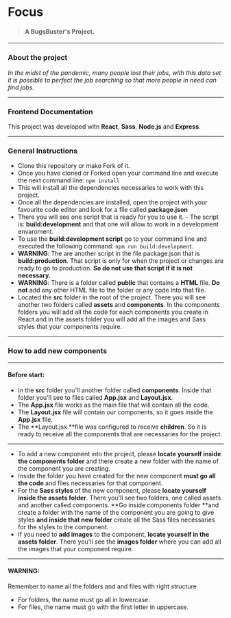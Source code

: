 # Focus

> #### A BugsBuster's Project.

---

### About the project

_In the midst of the pandemic, many people lost their jobs, with this data set it is possible to perfect the job searching so that more people in need can find jobs._

---

### Frontend Documentation

This project was developed witn **React**, **Sass**, **Node.js** and **Express**.

---

### General Instructions

- Clone this repository or make Fork of it.
- Once you have cloned or Forked open your command line and execute the next command line:
  `npm install`
- This will install all the dependencies necessaries to work with this project.
- Once all the dependencies are installed, open the project with your favourite code editor and look for a file called **package.json**
- There you will see one script that is ready for you to use it. - The script is: **build:development** and that one will allow to work in a development envaroment.
- To use the **build:development script** go to your command line and executed the following command: `npm run build:development`.
- **WARNING**: The are another script in the file package.json that is **build:production**. That script is only for when the project or changes are ready to go to production. **So do not use that script if it is not necessary.**
- **WARNING**: There is a folder called **public** that contains a **HTML** file. **Do not** add any other HTML file to the folder or any code into that file.
- Located the **src** folder in the root of the project. There you will see another two folders called **assets** and **components**. In the components folders you will add all the code for each components you create in React and in the assets folder you will add all the images and Sass styles that your components require.

---

### How to add new components

---

#### Before start:

- In the **src** folder you'll another folder called **components**. Inside that folder you'll see to files called **App.jsx** and **Layout.jsx**.
- The **App.jsx** file works as the main file that will contain all the code.
- The **Layout.jsx** file will contain our components, so it goes inside the **App.jsx** file.
- The **Layout.jsx **file was configured to receive **children**. So it is ready to receive all the components that are necessaries for the project.

---

- To add a new component into the project, please **locate yourself inside the components folder** and there create a new folder with the name of the component you are creating.
- Inside the folder you have created for the new component **must go all the code** and files necessaries for that component.
- For the **Sass styles** of the new component, please **locate yourself inside the assets folder**. There you'll see two folders, one called assets and another called components. **Go inside components folder **and create a folder with the name of the component you are going to give styles **and inside that new folder** create all the Sass files necessaries for the styles to the component.
- If you need to **add images** to the component, **locate yourself in the assets folder**. There you'll see the **images folder** where you can add all the images that your component require.

---

#### WARNING:

Remember to name all the folders and and files with right structure

- For folders, the name must go all in lowercase.
- For files, the name must go with the first letter in uppercase.
